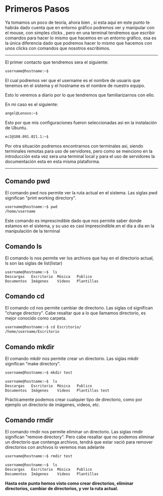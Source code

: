 # Primeros Pasos

Ya tomamos un poco de teoría, ahora bien , si esta aquí en este punto te habrás dado cuenta que en entorno gráfico
podremos ver y manipular con el mouse, con simples clicks , pero en una terminal tendremos que escribir comandos para
hacer lo mismo que hacemos en un entorno gráfico, esa es la única diferencia dado que podremos hacer lo mismo que
hacemos con unos clicks con comandos que nosotros escribimos.

---

El primer contacto que tendremos sera el siguiente:

```bash
username@hostname:~$
```

El cual podremos ver que el username es el nombre de usuario que tenemos en el sistema y el hostname es el nombre de
nuestro equipo.

Esto lo veremos a diario por lo que tendremos que familiarizarnos con ello.

En mi caso es el siguiente:

```bash
angel@Lenovo:~$
```

Esto por que mis configuraciones fueron seleccionadas asi en la instalación de Ubuntu.

```bash
ec2@108.091.021.1:~$
```

Por otra situación podremos encontrarnos con terminales asi, siendo terminales remotas para uso de servidores, pero como
se menciono en la introducción esta vez sera una terminal local y para el uso de servidores la documentación esta en
esta misma plataforma.

---

## Comando pwd

El comando pwd nos permite ver la ruta actual en el sistema. Las siglas pwd significan "print working directory".

```bash
username@hostname:~$ pwd
/home/username
```

Este comando es imprescindible dado que nos permite saber donde estamos en el sistema, y su uso es casi
imprescindible.en el dia a dia en la manipulación de la terminal

## Comando ls

El comando ls nos permite ver los archivos que hay en el directorio actual, ls son las siglas de list(listar)

```bash
username@hostname:~$  ls
Descargas   Escritorio  Música   Publico
Documentos  Imágenes    Videos   Plantillas
```

## Comando cd

El comando cd nos permite cambiar de directorio. Las siglas cd significan "change directory". Cabe resaltar que a lo que
llamamos directorio, es mejor conocido como carpeta.

```bash
username@hostname:~$ cd Escritorio/
/home/username/Escritorio
```

## Comando mkdir

El comando mkdir nos permite crear un directorio. Las siglas mkdir significan "make directory".

```bash
username@hostname:~$ mkdir test
```

```bash
username@hostname:~$  ls
Descargas   Escritorio  Música   Publico
Documentos  Imágenes    Videos   Plantillas test
```

Prácticamente podemos crear cualquier tipo de directorio, como por ejemplo un directorio de imágenes, videos, etc.

## Comando rmdir

El comando rmdir nos permite eliminar un directorio. Las siglas rmdir significan "remove directory". Pero cabe resaltar
que no podemos eliminar un directorio que contenga archivos, tendrá que estar vació para remover directorios con
archivos lo veremos mas adelante

```bash
username@hostname:~$ rmdir test
```

```bash
username@hostname:~$  ls
Descargas   Escritorio  Música   Publico
Documentos  Imágenes    Videos   Plantillas
```

**Hasta este punto hemos visto como crear directorios, eliminar directorios, cambiar de directorios, y ver la ruta
actual.**
